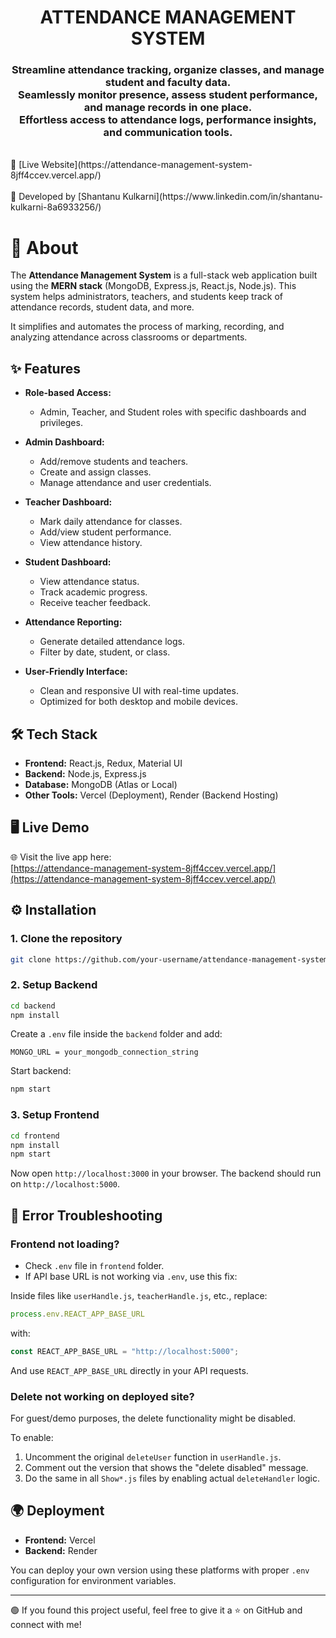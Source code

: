 <h1 align="center">
    ATTENDANCE MANAGEMENT SYSTEM
</h1>

<h3 align="center">
Streamline attendance tracking, organize classes, and manage student and faculty data.<br>
Seamlessly monitor presence, assess student performance, and manage records in one place. <br>
Effortless access to attendance logs, performance insights, and communication tools.
</h3>

<br>
🔗 [Live Website](https://attendance-management-system-8jff4ccev.vercel.app/)
<br><br>
👤 Developed by [Shantanu Kulkarni](https://www.linkedin.com/in/shantanu-kulkarni-8a6933256/)

# 🚀 About

The **Attendance Management System** is a full-stack web application built using the **MERN stack** (MongoDB, Express.js, React.js, Node.js). This system helps administrators, teachers, and students keep track of attendance records, student data, and more.

It simplifies and automates the process of marking, recording, and analyzing attendance across classrooms or departments.

## ✨ Features

- **Role-based Access:**
  - Admin, Teacher, and Student roles with specific dashboards and privileges.

- **Admin Dashboard:**
  - Add/remove students and teachers.
  - Create and assign classes.
  - Manage attendance and user credentials.

- **Teacher Dashboard:**
  - Mark daily attendance for classes.
  - Add/view student performance.
  - View attendance history.

- **Student Dashboard:**
  - View attendance status.
  - Track academic progress.
  - Receive teacher feedback.

- **Attendance Reporting:**
  - Generate detailed attendance logs.
  - Filter by date, student, or class.

- **User-Friendly Interface:**
  - Clean and responsive UI with real-time updates.
  - Optimized for both desktop and mobile devices.

## 🛠️ Tech Stack

- **Frontend:** React.js, Redux, Material UI
- **Backend:** Node.js, Express.js
- **Database:** MongoDB (Atlas or Local)
- **Other Tools:** Vercel (Deployment), Render (Backend Hosting)

## 🖥️ Live Demo

🌐 Visit the live app here:  
[https://attendance-management-system-8jff4ccev.vercel.app/](https://attendance-management-system-8jff4ccev.vercel.app/)

## ⚙️ Installation

### 1. Clone the repository

```bash
git clone https://github.com/your-username/attendance-management-system.git
````

### 2. Setup Backend

```bash
cd backend
npm install
```

Create a `.env` file inside the `backend` folder and add:

```
MONGO_URL = your_mongodb_connection_string
```

Start backend:

```bash
npm start
```

### 3. Setup Frontend

```bash
cd frontend
npm install
npm start
```

Now open `http://localhost:3000` in your browser. The backend should run on `http://localhost:5000`.

## 🧪 Error Troubleshooting

### Frontend not loading?

* Check `.env` file in `frontend` folder.
* If API base URL is not working via `.env`, use this fix:

Inside files like `userHandle.js`, `teacherHandle.js`, etc., replace:

```js
process.env.REACT_APP_BASE_URL
```

with:

```js
const REACT_APP_BASE_URL = "http://localhost:5000";
```

And use `REACT_APP_BASE_URL` directly in your API requests.

### Delete not working on deployed site?

For guest/demo purposes, the delete functionality might be disabled.

To enable:

1. Uncomment the original `deleteUser` function in `userHandle.js`.
2. Comment out the version that shows the "delete disabled" message.
3. Do the same in all `Show*.js` files by enabling actual `deleteHandler` logic.

## 🌍 Deployment

* **Frontend:** Vercel
* **Backend:** Render

You can deploy your own version using these platforms with proper `.env` configuration for environment variables.

---

🟢 If you found this project useful, feel free to give it a ⭐ on GitHub and connect with me!
